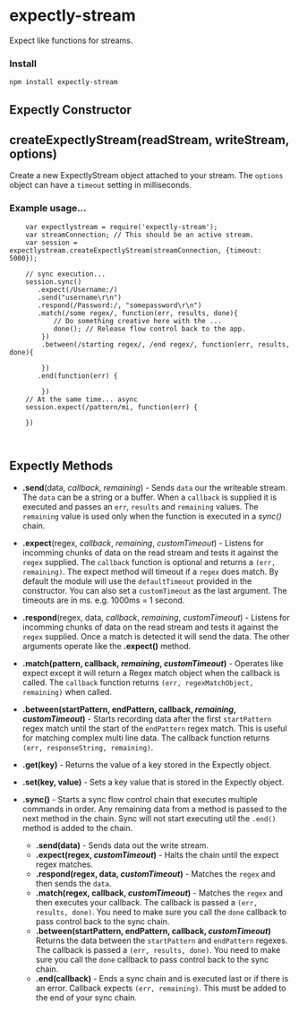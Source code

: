 expectly-stream
===============
Expect like functions for streams.

### Install

    npm install expectly-stream

Expectly Constructor
--------------------

## createExpectlyStream(readStream, writeStream, options)

Create a new ExpectlyStream object attached to your stream. The `options` object can have a `timeout` setting in milliseconds.


### Example usage...

```
    var expectlystream = require('expectly-stream');
    var streamConnection; // This should be an active stream.
    var session = expectlystream.createExpectlyStream(streamConnection, {timeout: 5000});

    // sync execution...
    session.sync()
       .expect(/Username:/)
       .send("username\r\n")
       .respond(/Password:/, "somepassword\r\n")
       .match(/some regex/, function(err, results, done){
           // Do something creative here with the ...
           done(); // Release flow control back to the app.
       	})
       	.between(/starting regex/, /end regex/, function(err, results, done){
            
       	})
       .end(function(err) {

       	})
    // At the same time... async
    session.expect(/pattern/mi, function(err) {

    })



```


Expectly Methods
----------------

* **.send**(data, *callback*, *remaining*) - Sends `data` our the writeable stream. The `data` can be a string or a buffer. When a `callback` is supplied it is executed and passes an `err`, `results` and `remaining` values. The `remaining` value is used only when the function is executed in a *sync()* chain.

* **.expect**(regex, *callback*, *remaining*, *customTimeout*) - Listens for incomming chunks of data on the read stream and tests it against the `regex` supplied. The `callback` function is optional and returns a `(err, remaining)`.  The expect  method will timeout if a `regex` does match. By default the module will use the `defaultTimeout` provided in the constructor. You can also set a `customTimeout` as the last argument. The timeouts are in ms. e.g. 1000ms = 1 second.


* **.respond**(regex, data, *callback*, *remaining*, *customTimeout*) - Listens for incomming chunks of data on the read stream and tests it against the `regex` supplied. Once a match is detected it will send the data. The other arguments operate like the **.expect()** method.

* **.match(pattern, callback, *remaining*, *customTimeout*)** - Operates like expect except it will return a Regex match object when the callback is called. The `callback` function returns `(err, regexMatchObject, remaining)` when called.

* **.between(startPattern, endPattern, callback, *remaining*, *customTimeout*)** - Starts recording data after the first `startPattern` regex match until the start of the `endPattern` regex match. This is useful for matching complex multi line data. The callback function returns `(err, responseString, remaining)`.

* **.get(key)** - Returns the value of a key stored in the Expectly object.

* **.set(key, value)** - Sets a key value that is stored in the Expectly object.

* **.sync()** - Starts a sync flow control chain that executes multiple commands in order. Any remaining data from a method is passed to the next method in the chain. Sync will not start executing util the `.end()` method is added to the chain.
    * **.send(data)** - Sends data out the write stream.
    * **.expect(regex, *customTimeout*)** - Halts the chain until the expect regex matches.
    * **.respond(regex, data, *customTimeout*)** - Matches the `regex` and then sends the `data`.
    * **.match(regex, callback, *customTimeout*)** - Matches the `regex` and then executes your callback. The callback is passed a `(err, results, done)`. You need to make sure you call the `done` callback to pass control back to the sync chain.
    * **.between(startPattern, endPattern, callback, *customTimeout*)** Returns the data between the `startPattern` and `endPattern` regexes. The callback is passed a `(err, results, done)`. You need to make sure you call the `done` callback to pass control back to the sync chain.
    * **.end(callback)** - Ends a sync chain and is executed last or if there is an  error. Callback expects `(err, remaining)`. This must be added to the end of your sync chain.

